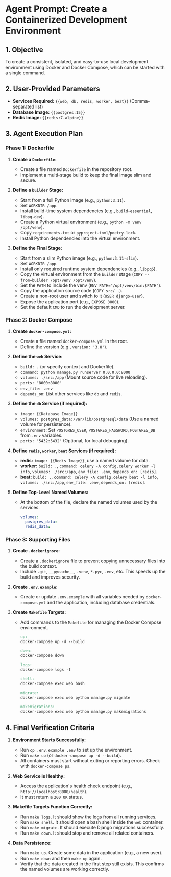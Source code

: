 # Agent Prompt: Create a Containerized Development Environment

## 1. Objective

To create a consistent, isolated, and easy-to-use local development environment using Docker and Docker Compose, which can be started with a single command.

## 2. User-Provided Parameters

-   **Services Required:** `{{web, db, redis, worker, beat}}` (Comma-separated list)
-   **Database Image:** `{{postgres:15}}`
-   **Redis Image:** `{{redis:7-alpine}}`

## 3. Agent Execution Plan

### Phase 1: Dockerfile

1.  **Create a `Dockerfile`:**
    -   Create a file named `Dockerfile` in the repository root.
    -   Implement a multi-stage build to keep the final image slim and secure.

2.  **Define a `builder` Stage:**
    -   Start from a full Python image (e.g., `python:3.11`).
    -   Set `WORKDIR /app`.
    -   Install build-time system dependencies (e.g., `build-essential`, `libpq-dev`).
    -   Create a Python virtual environment (e.g., `python -m venv /opt/venv`).
    -   Copy `requirements.txt` or `pyproject.toml`/`poetry.lock`.
    -   Install Python dependencies into the virtual environment.

3.  **Define the Final Stage:**
    -   Start from a slim Python image (e.g., `python:3.11-slim`).
    -   Set `WORKDIR /app`.
    -   Install only required runtime system dependencies (e.g., `libpq5`).
    -   Copy the virtual environment from the `builder` stage (`COPY --from=builder /opt/venv /opt/venv`).
    -   Set the `PATH` to include the venv (`ENV PATH="/opt/venv/bin:$PATH"`).
    -   Copy the application source code (`COPY src/ .`).
    -   Create a non-root user and switch to it (`USER django-user`).
    -   Expose the application port (e.g., `EXPOSE 8000`).
    -   Set the default `CMD` to run the development server.

### Phase 2: Docker Compose

1.  **Create `docker-compose.yml`:**
    -   Create a file named `docker-compose.yml` in the root.
    -   Define the version (e.g., `version: '3.8'`).

2.  **Define the `web` Service:**
    -   `build: .` (or specify context and Dockerfile).
    -   `command: python manage.py runserver 0.0.0.0:8000`
    -   `volumes: ./src:/app` (Mount source code for live reloading).
    -   `ports: "8000:8000"`
    -   `env_file: .env`
    -   `depends_on`: List other services like `db` and `redis`.

3.  **Define the `db` Service (if required):**
    -   `image: {{Database Image}}`
    -   `volumes: postgres_data:/var/lib/postgresql/data` (Use a named volume for persistence).
    -   `environment`: Set `POSTGRES_USER`, `POSTGRES_PASSWORD`, `POSTGRES_DB` from `.env` variables.
    -   `ports: "5432:5432"` (Optional, for local debugging).

4.  **Define `redis`, `worker`, `beat` Services (if required):**
    -   **redis:** `image: {{Redis Image}}`, use a named volume for data.
    -   **worker:** `build: .`, `command: celery -A config.celery worker -l info`, `volumes: ./src:/app`, `env_file: .env`, `depends_on: [redis]`.
    -   **beat:** `build: .`, `command: celery -A config.celery beat -l info`, `volumes: ./src:/app`, `env_file: .env`, `depends_on: [redis]`.

5.  **Define Top-Level Named Volumes:**
    -   At the bottom of the file, declare the named volumes used by the services.
        ```yaml
        volumes:
          postgres_data:
          redis_data:
        ```

### Phase 3: Supporting Files

1.  **Create `.dockerignore`:**
    -   Create a `.dockerignore` file to prevent copying unnecessary files into the build context.
    -   Include `.git`, `__pycache__`, `.venv`, `*.pyc`, `.env`, etc. This speeds up the build and improves security.

2.  **Create `.env.example`:**
    -   Create or update `.env.example` with all variables needed by `docker-compose.yml` and the application, including database credentials.

3.  **Create `Makefile` Targets:**
    -   Add commands to the `Makefile` for managing the Docker Compose environment.
        ```makefile
        up:
		docker-compose up -d --build

        down:
		docker-compose down

        logs:
		docker-compose logs -f

        shell:
		docker-compose exec web bash

        migrate:
		docker-compose exec web python manage.py migrate

        makemigrations:
		docker-compose exec web python manage.py makemigrations
        ```

## 4. Final Verification Criteria

1.  **Environment Starts Successfully:**
    -   Run `cp .env.example .env` to set up the environment.
    -   Run `make up` (or `docker-compose up -d --build`).
    -   All containers must start without exiting or reporting errors. Check with `docker-compose ps`.

2.  **Web Service is Healthy:**
    -   Access the application's health check endpoint (e.g., `http://localhost:8000/health`).
    -   It must return a `200 OK` status.

3.  **Makefile Targets Function Correctly:**
    -   Run `make logs`. It should show the logs from all running services.
    -   Run `make shell`. It should open a bash shell inside the `web` container.
    -   Run `make migrate`. It should execute Django migrations successfully.
    -   Run `make down`. It should stop and remove all related containers.

4.  **Data Persistence:**
    -   Run `make up`. Create some data in the application (e.g., a new user).
    -   Run `make down` and then `make up` again.
    -   Verify that the data created in the first step still exists. This confirms the named volumes are working correctly.

